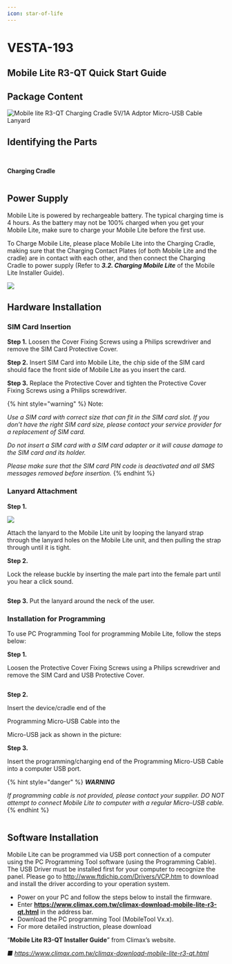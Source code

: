 ```yaml
---
icon: star-of-life
---
```


# VESTA-193

## Mobile Lite R3-QT Quick Start Guide

## **Package Content**

![Mobile lite R3-QT             Charging Cradle            5V/1A Adptor                                           Micro-USB                                             Cable Lanyard ](<.gitbook/assets/1 (69).png>)

## **Identifying the Parts**

<figure><img src=".gitbook/assets/1 (1) (1).png" alt=""><figcaption></figcaption></figure>

<figure><img src=".gitbook/assets/2 (4).png" alt=""><figcaption></figcaption></figure>

**Charging Cradle**

<figure><img src=".gitbook/assets/3 (3).png" alt=""><figcaption></figcaption></figure>

## **Power Supply**

Mobile Lite is powered by rechargeable battery. The typical charging time is 4 hours. As the battery may not be 100% charged when you get your Mobile Lite, make sure to charge your Mobile Lite before the first use.

To Charge Mobile Lite, please place Mobile Lite into the Charging Cradle, making sure that the Charging Contact Plates (of both Mobile Lite and the cradle) are in contact with each other, and then connect the Charging Cradle to power supply (Refer to _**3.2. Charging Mobile Lite**_ of the Mobile Lite Installer Guide).

![](<.gitbook/assets/17 (25).png>)

## **Hardware Installation**

### **SIM Card Insertion**

**Step 1.** Loosen the Cover Fixing Screws using a Philips screwdriver and remove the SIM Card Protective Cover.

**Step 2.** Insert SIM Card into Mobile Lite, the chip side of the SIM card should face the front side of Mobile Lite as you insert the card.

**Step 3.** Replace the Protective Cover and tighten the Protective Cover Fixing Screws using a Philips screwdriver.

{% hint style="warning" %}
Note:

_Use a SIM card with correct size that can fit in the SIM card slot. If you don’t have the right SIM card size, please contact your service provider for a replacement of SIM card._

_Do not insert a SIM card with a SIM card adapter or it will cause damage to the SIM card and its holder._

_Please make sure that the SIM card PIN code is deactivated and all SMS messages removed before insertion._
{% endhint %}

### **Lanyard Attachment**

**Step 1.**

![](<.gitbook/assets/20 (13).jpeg>)

Attach the lanyard to the Mobile Lite unit by looping the lanyard strap through the lanyard holes on the Mobile Lite unit, and then pulling the strap through until it is tight.

**Step 2.**

Lock the release buckle by inserting the male part into the female part until you hear a click sound.

<figure><img src=".gitbook/assets/4 (1).png" alt=""><figcaption></figcaption></figure>

**Step 3.** Put the lanyard around the neck of the user.

### **Installation for Programming**

To use PC Programming Tool for programming Mobile Lite, follow the steps below:

**Step 1.**

Loosen the Protective Cover Fixing Screws using a Philips screwdriver and remove the SIM Card and USB Protective Cover.

<figure><img src=".gitbook/assets/5 (1).png" alt=""><figcaption></figcaption></figure>

**Step 2.**

Insert the device/cradle end of the

Programming Micro-USB Cable into the

Micro-USB jack as shown in the picture:

**Step 3.**

Insert the programming/charging end of the Programming Micro-USB Cable into a computer USB port.

{% hint style="danger" %}
_**WARNING**_

_If programming cable is not provided, please contact your supplier. DO NOT attempt to connect Mobile Lite to computer with a regular Micro-USB cable._
{% endhint %}

<figure><img src=".gitbook/assets/6 (1).png" alt=""><figcaption></figcaption></figure>

## **Software Installation**

Mobile Lite can be programmed via USB port connection of a computer using the PC Programming Tool software (using the Programming Cable). The USB Driver must be installed first for your computer to recognize the panel. Please go to http://www.ftdichip.com/Drivers/VCP.htm to download and install the driver according to your operation system.

* Power on your PC and follow the steps below to install the firmware.
* Enter **https://www.climax.com.tw/climax-download-mobile-lite-r3-qt.html** in the address bar.
* Download the PC programming Tool (MobileTool Vx.x).
* For more detailed instruction, please download

“**Mobile Lite R3-QT Installer Guide**” from Climax’s website.

_■ https://www.climax.com.tw/climax-download-mobile-lite-r3-qt.html_

<figure><img src=".gitbook/assets/7 (1).png" alt=""><figcaption></figcaption></figure>
